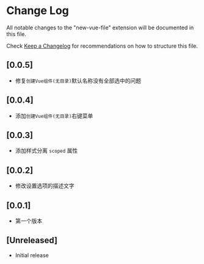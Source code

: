 # Change Log

All notable changes to the "new-vue-file" extension will be documented in this file.

Check [Keep a Changelog](http://keepachangelog.com/) for recommendations on how to structure this file.

## [0.0.5]

- 修复`创建Vue组件(无目录)`默认名称没有全部选中的问题

## [0.0.4]

- 添加`创建Vue组件(无目录)`右键菜单

## [0.0.3]

- 添加样式分离 `scoped` 属性

## [0.0.2]

- 修改设置选项的描述文字

## [0.0.1]

- 第一个版本

## [Unreleased]

- Initial release
